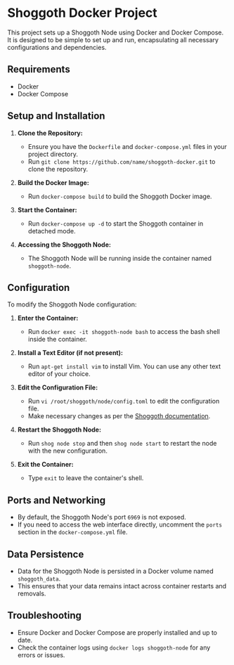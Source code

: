 # Shoggoth Docker Project

This project sets up a Shoggoth Node using Docker and Docker Compose. It is designed to be simple to set up and run, encapsulating all necessary configurations and dependencies.

## Requirements

- Docker
- Docker Compose

## Setup and Installation

1. **Clone the Repository:**
   - Ensure you have the `Dockerfile` and `docker-compose.yml` files in your project directory.
   - Run `git clone https://github.com/name/shoggoth-docker.git` to clone the repository.

2. **Build the Docker Image:**
   - Run `docker-compose build` to build the Shoggoth Docker image.

3. **Start the Container:**
   - Run `docker-compose up -d` to start the Shoggoth container in detached mode.

4. **Accessing the Shoggoth Node:**
   - The Shoggoth Node will be running inside the container named `shoggoth-node`.

## Configuration

To modify the Shoggoth Node configuration:

1. **Enter the Container:**
   - Run `docker exec -it shoggoth-node bash` to access the bash shell inside the container.

2. **Install a Text Editor (if not present):**
   - Run `apt-get install vim` to install Vim. You can use any other text editor of your choice.

3. **Edit the Configuration File:**
   - Run `vi /root/shoggoth/node/config.toml` to edit the configuration file.
   - Make necessary changes as per the [Shoggoth documentation](https://shoggoth.network/explorer/docs).

4. **Restart the Shoggoth Node:**
   - Run `shog node stop` and then `shog node start` to restart the node with the new configuration.

5. **Exit the Container:**
   - Type `exit` to leave the container's shell.

## Ports and Networking

- By default, the Shoggoth Node's port `6969` is not exposed. 
- If you need to access the web interface directly, uncomment the `ports` section in the `docker-compose.yml` file.

## Data Persistence

- Data for the Shoggoth Node is persisted in a Docker volume named `shoggoth_data`.
- This ensures that your data remains intact across container restarts and removals.

## Troubleshooting

- Ensure Docker and Docker Compose are properly installed and up to date.
- Check the container logs using `docker logs shoggoth-node` for any errors or issues.
